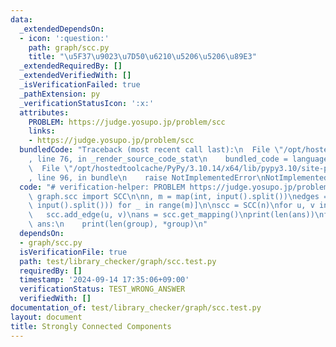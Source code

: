 ```yaml
---
data:
  _extendedDependsOn:
  - icon: ':question:'
    path: graph/scc.py
    title: "\u5F37\u9023\u7D50\u6210\u5206\u5206\u89E3"
  _extendedRequiredBy: []
  _extendedVerifiedWith: []
  _isVerificationFailed: true
  _pathExtension: py
  _verificationStatusIcon: ':x:'
  attributes:
    PROBLEM: https://judge.yosupo.jp/problem/scc
    links:
    - https://judge.yosupo.jp/problem/scc
  bundledCode: "Traceback (most recent call last):\n  File \"/opt/hostedtoolcache/PyPy/3.10.14/x64/lib/pypy3.10/site-packages/onlinejudge_verify/documentation/build.py\"\
    , line 76, in _render_source_code_stat\n    bundled_code = language.bundle(\n\
    \  File \"/opt/hostedtoolcache/PyPy/3.10.14/x64/lib/pypy3.10/site-packages/onlinejudge_verify/languages/python.py\"\
    , line 96, in bundle\n    raise NotImplementedError\nNotImplementedError\n"
  code: "# verification-helper: PROBLEM https://judge.yosupo.jp/problem/scc\n\nfrom\
    \ graph.scc import SCC\n\nn, m = map(int, input().split())\nedges = [tuple(map(int,\
    \ input().split())) for _ in range(m)]\n\nscc = SCC(n)\nfor u, v in edges:\n \
    \   scc.add_edge(u, v)\nans = scc.get_mapping()\nprint(len(ans))\nfor group in\
    \ ans:\n    print(len(group), *group)\n"
  dependsOn:
  - graph/scc.py
  isVerificationFile: true
  path: test/library_checker/graph/scc.test.py
  requiredBy: []
  timestamp: '2024-09-14 17:35:06+09:00'
  verificationStatus: TEST_WRONG_ANSWER
  verifiedWith: []
documentation_of: test/library_checker/graph/scc.test.py
layout: document
title: Strongly Connected Components
---
```


